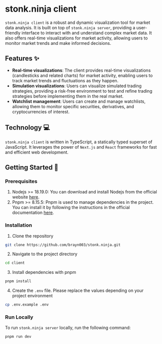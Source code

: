 # stonk.ninja client
`stonk.ninja client` is a robust and dynamic visualization tool for market data analysis. It is built on top of `stonk.ninja server`, providing a user-friendly interface to interact with and understand complex market data. It also offers real-time visualizations for market activity, allowing users to monitor market trends and make informed decisions. 

## Features ✨
- **Real-time visualizations**: The client provides real-time visualizations (candlesticks and related charts) for market activity, enabling users to track market trends and fluctuations as they happen.
- **Simulation visualizations**: Users can visualize simulated trading strategies, providing a risk-free environment to test and refine trading strategies before implementing them in the real market.
- **Watchlist management**: Users can create and manage watchlists, allowing them to monitor specific securities, derivatives, and cryptocurrencies of interest.

## Technology 💻

`stonk.ninja client` is written in TypeScript, a statically typed superset of JavaScript. It leverages the power of `Next.js` and `React` frameworks for fast and efficient web development.

## Getting Started 🚀

### Prerequisites
1. Nodejs >= 18.19.0: You can download and install Nodejs from the official website [here](https://nodejs.org/en/download).
2. Pnpm >= 8.15.5: Pnpm is used to manage dependencies in the project. You can install it by following the instructions in the official documentation [here](https://pnpm.io/installation).

### Installation
1. Clone the repository
```bash
git clone https://github.com/brayn003/stonk.ninja.git
```
2. Navigate to the project directory
```bash
cd client
```
3. Install dependencies with pnpm
```bash
pnpm install
```
4. Create the `.env` file. Please replace the values depending on your project environment
```bash
cp .env.example .env
```

### Run Locally
To run `stonk.ninja server` locally, run the following command:
```bash
pnpm run dev
```
